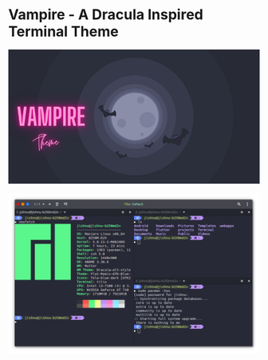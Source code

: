 # Vampire - A Dracula Inspired Terminal Theme
![Picture1](./Images/Banner.png)
<br>
<br/>
![Picture1](./Images/1.png)
